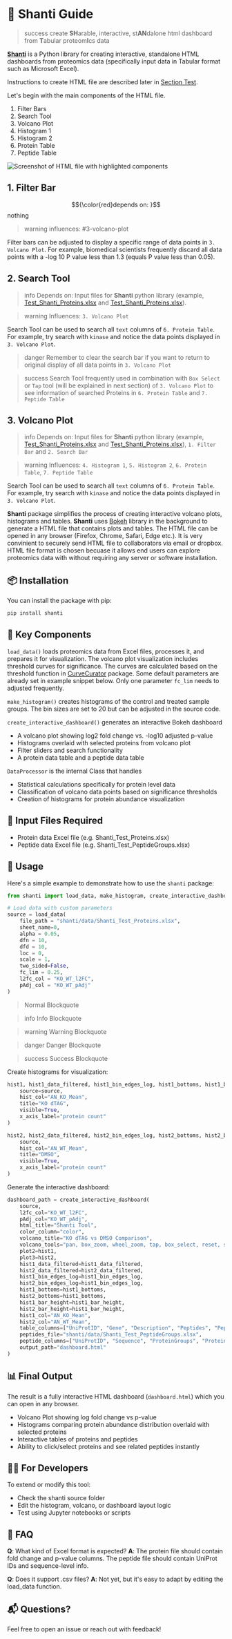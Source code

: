 # 🧘 Shanti Guide

>success create **SH**arable, interactive, st**AN**dalone html dashboard from **T**abular proteom**I**cs data

[**Shanti**](https://pypi.org/project/shanti/) is a Python library for creating interactive, standalone HTML dashboards from proteomics data (specifically input data in Tabular format such as Microsoft Excel). 

Instructions to create HTML file are described later in [Section Test](http://link_to_the_section).

Let's begin with the main components of the HTML file.

1. Filter Bars 
2. Search Tool
3. Volcano Plot
4. Histogram 1
5. Histogram 2
6. Protein Table
7. Peptide Table

![Screenshot of HTML file with highlighted components](https://github.com/nara3m/shanti/raw/refs/heads/main/img/components.png)

## 1. Filter Bar

$${\color{red}depends on: }$$ nothing

>warning influences: #3-volcano-plot

Filter bars can be adjusted to display a specific range of data points in `3. Volcano Plot`. For example, biomedical scientists frequently discard all data points with a -log 10 P value less than 1.3 (equals P value less than 0.05). 

## 2. Search Tool

>info Depends on: Input files for **Shanti** python library (example, [Test_Shanti_Proteins.xlsx](https://github.com/nara3m/shanti/dklfgjasg.xlsx) and [Test_Shanti_Proteins.xlsx](https://github.com/nara3m/shanti/dklfgjasg.xlsx)).

>warning Influences: `3. Volcano Plot`

Search Tool can be used to search all `text` columns of `6. Protein Table`. For example, try search with `kinase` and notice the data points displayed in `3. Volcano Plot`.

>danger Remember to clear the search bar if you want to return to original display of all data points in `3. Volcano Plot`

>success Search Tool frequently used in combination with `Box Select` or `Tap` tool (will be explained in next section) of `3. Volcano Plot` to see information of searched Proteins in `6. Protein Table` and `7. Peptide Table`

## 3. Volcano Plot

>info Depends on: Input files for **Shanti** python library (example, [Test_Shanti_Proteins.xlsx](https://github.com/nara3m/shanti/dklfgjasg.xlsx) and [Test_Shanti_Proteins.xlsx](https://github.com/nara3m/shanti/dklfgjasg.xlsx)), `1. Filter Bar` and `2. Search Bar`

>warning Influences: `4. Histogram 1`, `5. Histogram 2`, `6. Protein Table`, `7. Peptide Table`

Search Tool can be used to search all `text` columns of `6. Protein Table`. For example, try search with `kinase` and notice the data points displayed in `3. Volcano Plot`.

**Shanti** package simplifies the process of creating interactive volcano plots, histograms and tables. **Shanti** uses [Bokeh](https://bokeh.org) library in the background to generate a HTML file that contains plots and tables. The HTML file can be opened in any browser (Firefox, Chrome, Safari, Edge etc.). It is very convinient to securely send HTML file to collaborators via email or dropbox. HTML file format is chosen becuase it allows end users can explore proteomics data with without requiring any server or software installation.

## 📦 Installation

You can install the package with pip:

```bash
pip install shanti
```

## 🚀 Key Components

`load_data()` loads proteomics data from Excel files, processes it, and prepares it for visualization. The volcano plot visualization includes threshold curves for significance. The curves are calculated based on the threshold function in [CurveCurator](https://github.com/kusterlab/curve_curator) package. Some default parameters are already set in example snippet below. Only one parameter `fc_lim` needs to adjusted frequently.

`make_histogram()` creates histograms of the control and treated sample groups. The bin sizes are set to 20 but can be adjusted in the source code.

`create_interactive_dashboard()` generates an interactive Bokeh dashboard

- A volcano plot showing log2 fold change vs. -log10 adjusted p-value
- Histograms overlaid with selected proteins from volcano plot
- Filter sliders and search functionality
- A protein data table and a peptide data table

`DataProcessor` is the internal Class that handles

- Statistical calculations specifically for protein level data
- Classification of volcano data points based on significance thresholds
- Creation of histograms for protein abundance visualization

## 📂 Input Files Required
- Protein data Excel file (e.g. Shanti_Test_Proteins.xlsx)
- Peptide data Excel file (e.g. Shanti_Test_PeptideGroups.xlsx)

## 🧪 Usage

Here's a simple example to demonstrate how to use the `shanti` package:

```python
from shanti import load_data, make_histogram, create_interactive_dashboard

# Load data with custom parameters
source = load_data(
    file_path = "shanti/data/Shanti_Test_Proteins.xlsx",
    sheet_name=0,
    alpha = 0.05,
    dfn = 10,
    dfd = 10,
    loc = 0,
    scale = 1,
    two_sided=False,
    fc_lim = 0.25,
    l2fc_col = "KO_WT_l2FC",
    pAdj_col = "KO_WT_pAdj"
)
```
> Normal Blockquote

>info Info Blockquote

>warning Warning Blockquote

>danger Danger Blockquote

>success Success Blockquote

Create histograms for visualization:

```python
hist1, hist1_data_filtered, hist1_bin_edges_log, hist1_bottoms, hist1_bar_height = make_histogram(
    source=source,
    hist_col="AN_KO_Mean",
    title="KO dTAG",
    visible=True,
    x_axis_label="protein count"
)

hist2, hist2_data_filtered, hist2_bin_edges_log, hist2_bottoms, hist2_bar_height = make_histogram(
    source,
    hist_col="AN_WT_Mean",
    title="DMSO",
    visible=True,
    x_axis_label="protein count"
)
```

Generate the interactive dashboard:

```python
dashboard_path = create_interactive_dashboard(
    source,
    l2fc_col="KO_WT_l2FC",
    pAdj_col="KO_WT_pAdj",
    html_title="Shanti Tool",
    color_column="color",
    volcano_title="KO dTAG vs DMSO Comparison",
    volcano_tools="pan, box_zoom, wheel_zoom, tap, box_select, reset, save",
    plot2=hist1,
    plot3=hist2,
    hist1_data_filtered=hist1_data_filtered,
    hist2_data_filtered=hist2_data_filtered,
    hist1_bin_edges_log=hist1_bin_edges_log,
    hist2_bin_edges_log=hist1_bin_edges_log,
    hist1_bottoms=hist1_bottoms,
    hist2_bottoms=hist1_bottoms,
    hist1_bar_height=hist1_bar_height,
    hist2_bar_height=hist1_bar_height,
    hist1_col="AN_KO_Mean",
    hist2_col="AN_WT_Mean",
    table_columns=["UniProtID", "Gene", "Description", "Peptides", "PeptidesU", "PSMs"],
    peptides_file="shanti/data/Shanti_Test_PeptideGroups.xlsx",
    peptide_columns=["UniProtID", "Sequence", "ProteinGroups", "Proteins", "PSMs", "Position", "MissedCleavages", "QuanInfo"],
    output_path="dashboard.html"
)
```

## 📊 Final Output

The result is a fully interactive HTML dashboard (`dashboard.html`) which you can open in any browser.

- Volcano Plot showing log fold change vs p-value
- Histograms comparing protein abundance distribution overlaid with selected proteins
- Interactive tables of proteins and peptides
- Ability to click/select proteins and see related peptides instantly

## 🧑‍💻 For Developers
To extend or modify this tool:

- Check the shanti source folder
- Edit the histogram, volcano, or dashboard layout logic
- Test using Jupyter notebooks or scripts

## 🙋 FAQ
**Q**: What kind of Excel format is expected?
**A**: The protein file should contain fold change and p-value columns. The peptide file should contain UniProt IDs and sequence-level info.

**Q**: Does it support .csv files?
**A**: Not yet, but it's easy to adapt by editing the load_data function.

## 📬 Questions?
Feel free to open an issue or reach out with feedback!
